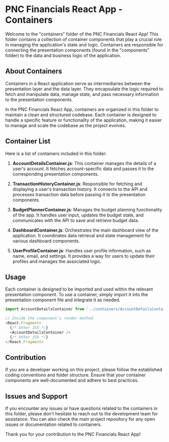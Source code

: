 # PNC Financials React App - Containers

Welcome to the "containers" folder of the PNC Financials React App! This folder contains a collection of container components that play a crucial role in managing the application's state and logic. Containers are responsible for connecting the presentation components (found in the "components" folder) to the data and business logic of the application.

## About Containers

Containers in a React application serve as intermediaries between the presentation layer and the data layer. They encapsulate the logic required to fetch and manipulate data, manage state, and pass necessary information to the presentation components.

In the PNC Financials React App, containers are organized in this folder to maintain a clean and structured codebase. Each container is designed to handle a specific feature or functionality of the application, making it easier to manage and scale the codebase as the project evolves.

## Container List

Here is a list of containers included in this folder:

1. **AccountDetailsContainer.js**: This container manages the details of a user's account. It fetches account-specific data and passes it to the corresponding presentation components.

2. **TransactionHistoryContainer.js**: Responsible for fetching and displaying a user's transaction history. It connects to the API and processes transaction data before passing it to the presentation components.

3. **BudgetPlannerContainer.js**: Manages the budget planning functionality of the app. It handles user input, updates the budget state, and communicates with the API to save and retrieve budget data.

4. **DashboardContainer.js**: Orchestrates the main dashboard view of the application. It coordinates data retrieval and state management for various dashboard components.

5. **UserProfileContainer.js**: Handles user profile information, such as name, email, and settings. It provides a way for users to update their profiles and manages the associated logic.

## Usage

Each container is designed to be imported and used within the relevant presentation component. To use a container, simply import it into the presentation component file and integrate it as needed.

```javascript
import AccountDetailsContainer from '../containers/AccountDetailsContainer';

// Inside the component's render method
<React.Fragment>
  {/* Other JSX */}
  <AccountDetailsContainer />
  {/* Other JSX */}
</React.Fragment>
```

## Contribution

If you are a developer working on this project, please follow the established coding conventions and folder structure. Ensure that your container components are well-documented and adhere to best practices.

## Issues and Support

If you encounter any issues or have questions related to the containers in this folder, please don't hesitate to reach out to the development team for assistance. You can also check the main project repository for any open issues or documentation related to containers.

Thank you for your contribution to the PNC Financials React App!